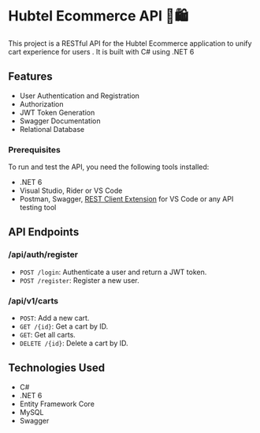 # Hubtel Ecommerce API 🛒🛍️

This project is a RESTful API for the Hubtel Ecommerce application to unify cart experience for users . It is built with C# using .NET 6

## Features

- User Authentication and Registration
- Authorization
- JWT Token Generation
- Swagger Documentation
- Relational Database


### Prerequisites

To run and test the API, you need the following tools installed:

- .NET 6
- Visual Studio, Rider or VS Code
- Postman, Swagger, [REST Client Extension](https://marketplace.visualstudio.com/items?itemName=humao.rest-client) for VS Code or any API testing tool

## API Endpoints

### /api/auth/register
* `POST /login`: Authenticate a user and return a JWT token.
* `POST /register`: Register a new user.

### /api/v1/carts
* `POST`: Add a new cart.
* `GET /{id}`: Get a cart by ID.
* `GET`: Get all carts.
* `DELETE /{id}`: Delete a cart by ID.


## Technologies Used

- C#
- .NET 6
- Entity Framework Core
- MySQL
- Swagger
